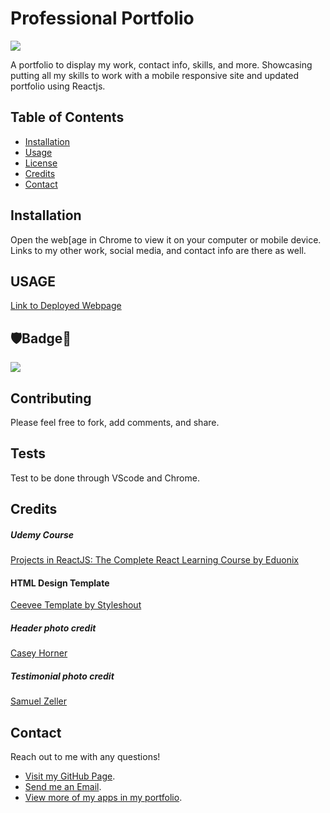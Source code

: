 # Professional Portfolio 

![](https://github.com/Q118/shelby.anne/blob/master/screenshot.png)

A portfolio to display my work, contact info, skills, and more. Showcasing putting all my skills to work with a mobile responsive site and updated portfolio using Reactjs.


## Table of Contents
    
* [Installation](#Installation)
* [Usage](#Usage)
* [License](#🛡Badge📛)
* [Credits](#Credits)
* [Contact](#Contact)


## Installation

Open the web[age in Chrome to view it on your computer or mobile device. Links to my other work, social media, and contact info are there as well.


## USAGE

[Link to Deployed Webpage](https://q118.github.io/shelby.anne/)


## 🛡Badge📛

![](https://img.shields.io/badge/Shelby-Anne-purple)


## Contributing
        
Please feel free to fork, add comments, and share.
    
        
## Tests
    
Test to be done through VScode and Chrome.
    

## Credits

##### Udemy Course
<a href="https://www.udemy.com/projects-in-reactjs-the-complete-react-learning-course/learn/v4/overview">Projects in ReactJS: The Complete React Learning Course by Eduonix</a>

#### HTML Design Template
<a href="https://www.styleshout.com/free-templates/ceevee/">Ceevee Template by Styleshout</a>

##### Header photo credit
<a href="https://unsplash.com/@mischievous_penguins?utm_medium=referral&amp;utm_campaign=photographer-credit&amp;utm_content=creditBadge">Casey Horner</a>

##### Testimonial photo credit
<a href="https://unsplash.com/@samuelzeller?utm_medium=referral&amp;utm_campaign=photographer-credit&amp;utm_content=creditBadge">Samuel Zeller</a>    
## Contact
    
Reach out to me with any questions!
    
* [Visit my GitHub Page](https://github.com/q118).
* [Send me an Email](mailto:shelbyfish91@gmail.com).
* [View more of my apps in my portfolio](https://q118.github.io/shelby_rothman/portfolio.html).
